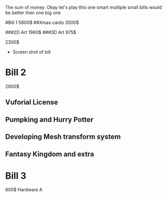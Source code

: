 The sum of money:
Okay let's play this one smart multiple small bills would be better then one big one

#Bill 1
5800$
##Xmas cards 
3500$

###2D Art
1960$
###3D Art
975$

2300$
+ Screen shot of bill

##

# Bill 2
2900$

## Vuforial License

## Pumpking and Hurry Potter

## Developing Mesh transform system

## Fantasy Kingdom and extra

# Bill 3
600$
Hardware
A
